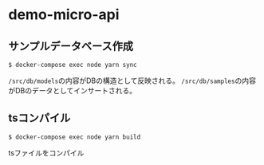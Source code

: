 # demo-micro-api

## サンプルデータベース作成
```
$ docker-compose exec node yarn sync
```
`/src/db/models`の内容がDBの構造として反映される。
`/src/db/samples`の内容がDBのデータとしてインサートされる。

## tsコンパイル
```
$ docker-compose exec node yarn build
```
tsファイルをコンパイル
